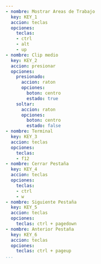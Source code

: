 ```yaml
---
- nombre: Mostrar Areas de Trabajo
  key: KEY_1
  accion: teclas
  opciones:
    teclas:
    - ctrl
    - alt
    - up
- nombre: Clip medio
  key: KEY_2
  accion: presionar
  opciones:
    presionado:
      accion: raton
      opciones:
        boton: centro
        estado: true
    soltar:
      accion: raton
      opciones:
        boton: centro
        estado: false
- nombre: Terminal
  key: KEY_3
  accion: teclas
  opciones:
    teclas:
    - f12
- nombre: Cerrar Pestaña
  key: KEY_4
  accion: teclas
  opciones:
    teclas:
    - ctrl
    - w
- nombre: Siguiente Pestaña
  key: KEY_5
  accion: teclas
  opciones:
    teclas: ctrl + pagedown
- nombre: Anterior Pestaña
  key: KEY_6
  accion: teclas
  opciones:
    teclas: ctrl + pageup
...
```

